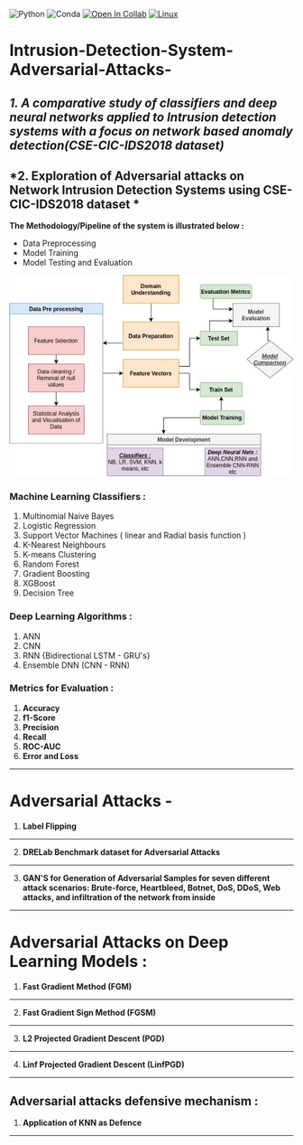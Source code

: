 ![Python](https://img.shields.io/badge/Python-Version%20%3A%203.0-yellowgreen)
![Conda](https://img.shields.io/badge/conda%20-4.10.3-blackyellow)
[![Open In Collab](https://colab.research.google.com/assets/colab-badge.svg)](https://colab.research.google.com/github/Naereen/badges)
[![Linux](https://svgshare.com/i/Zhy.svg)](https://svgshare.com/i/Zhy.svg)


# Intrusion-Detection-System-Adversarial-Attacks-

## *1. A comparative study of classifiers and deep neural networks applied to Intrusion detection systems with a focus on network based anomaly detection(CSE-CIC-IDS2018 dataset)* ##

## *2. Exploration of Adversarial attacks on Network Intrusion Detection Systems using CSE-CIC-IDS2018 dataset * ##

**The Methodology/Pipeline of the system is illustrated below :**

* Data Preprocessing
* Model Training
* Model Testing and Evaluation

![Methodology](Methodology.jpg)

### Machine Learning Classifiers :
1. Multinomial Naive Bayes
2. Logistic Regression
3. Support Vector Machines ( linear and Radial basis function )
4. K-Nearest Neighbours
5. K-means Clustering
6. Random Forest 
7. Gradient Boosting 
8. XGBoost 
9. Decision Tree 

### Deep Learning Algorithms : 
1. ANN 
2. CNN 
3. RNN {Bidirectional LSTM - GRU's}
4. Ensemble DNN (CNN - RNN) 



### Metrics for Evaluation : 
1. **Accuracy**
2. **f1-Score**
3. **Precision**
4. **Recall**
5. **ROC-AUC**
6. **Error and Loss**

---


# Adversarial Attacks - 
1. **Label Flipping**

---


2. **DRELab Benchmark dataset for Adversarial Attacks**

---

3. **GAN'S for Generation of Adversarial Samples for seven different attack scenarios: Brute-force, Heartbleed, Botnet, DoS, DDoS, Web attacks, and infiltration of the network from inside**

---

# Adversarial Attacks on Deep Learning Models :
1. **Fast Gradient Method (FGM)**

---

2. **Fast Gradient Sign Method (FGSM)**

---

3. **L2 Projected Gradient Descent (PGD)**

---

4. **Linf Projected Gradient Descent (LinfPGD)**

---


## Adversarial attacks defensive mechanism :
1. **Application of KNN as Defence**

---

